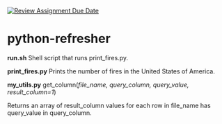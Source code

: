 [![Review Assignment Due Date](https://classroom.github.com/assets/deadline-readme-button-24ddc0f5d75046c5622901739e7c5dd533143b0c8e959d652212380cedb1ea36.svg)](https://classroom.github.com/a/oQi7O4AA)
# python-refresher

**run.sh**
Shell script that runs print_fires.py.

**print_fires.py**
Prints the number of fires in the United States of America.

**my_utils.py**
get_column(*file_name, query_column, query_value, result_column=1*)

Returns an array of result_column values for each row in file_name has query_value in query_column.